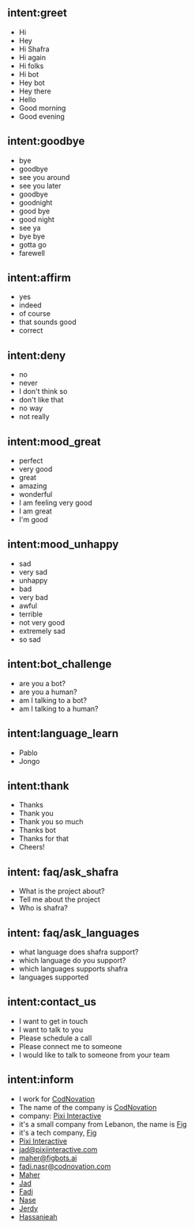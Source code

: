 ## intent:greet
- Hi
- Hey
- Hi Shafra
- Hi again
- Hi folks
- Hi bot
- Hey bot
- Hey there
- Hello
- Good morning
- Good evening

## intent:goodbye
- bye
- goodbye
- see you around
- see you later
- goodbye
- goodnight
- good bye
- good night
- see ya
- bye bye
- gotta go
- farewell

## intent:affirm
- yes
- indeed
- of course
- that sounds good
- correct

## intent:deny
- no
- never
- I don't think so
- don't like that
- no way
- not really

## intent:mood_great
- perfect
- very good
- great
- amazing
- wonderful
- I am feeling very good
- I am great
- I'm good

## intent:mood_unhappy
- sad
- very sad
- unhappy
- bad
- very bad
- awful
- terrible
- not very good
- extremely sad
- so sad

## intent:bot_challenge
- are you a bot?
- are you a human?
- am I talking to a bot?
- am I talking to a human?

## intent:language_learn
- Pablo
- Jongo

## intent:thank
- Thanks
- Thank you
- Thank you so much
- Thanks bot
- Thanks for that
- Cheers!

## intent: faq/ask_shafra
- What is the project about?
- Tell me about the project
- Who is shafra?

## intent: faq/ask_languages
- what language does shafra support?
- which language do you support?
- which languages supports shafra
- languages supported

## intent:contact_us
- I want to get in touch
- I want to talk to you
- Please schedule a call
- Please connect me to someone
- I would like to talk to someone from your team

## intent:inform
- I work for [CodNovation](company)
- The name of the company is [CodNovation](company)
- company: [Pixi Interactive](company)
- it's a small company from Lebanon, the name is [Fig](company)
- it's a tech company, [Fig](company)
- [Pixi Interactive](company)
- [jad@pixiinteractive.com](email)
- [maher@figbots.ai](email)
- [fadi.nasr@codnovation.com](email)
- [Maher](first_name)
- [Jad](first_name)
- [Fadi](first_name)
- [Nase](last_name)
- [Jerdy](last_name)
- [Hassanieah](last_name)
